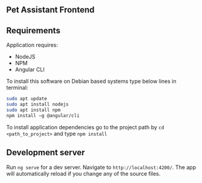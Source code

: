 ## Pet Assistant Frontend

## Requirements

Application requires:
* NodeJS
* NPM
* Angular CLI

To install this software on Debian based systems type below lines in terminal:

```bash
sudo apt update
sudo apt install nodejs
sudo apt install npm
npm install –g @angular/cli
```

To install application dependencies go to the project path by `cd <path_to_project>` and type `npm install`

## Development server

Run `ng serve` for a dev server. Navigate to `http://localhost:4200/`. The app will automatically reload if you change any of the source files.
